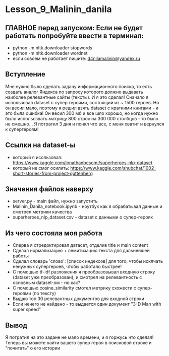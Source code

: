 # Lesson_9_Malinin_danila
## ГЛАВНОЕ перед запуском: Если не будет работать попробуйте ввести в терминал:
- python -m nltk.downloader stopwords
- python -m nltk.downloader wordnet
- если совсем не работает пишите: d4nilamalinin@yandex.ru
## Вступление
Мне нужно было сделать задачу информационного поиска, то есть создать аналог Яндекса по запросу которого должно выдавать наиболее релевантные сайты (тексты). И я это сделал!
Сначало я использовал dataset с супер героями, состоящий из ~ 1500 героев. Но он весил мало, поэтому я решил взять dataset с краткими книгами - и это была ошибка! Он весил 300 мб и все шло хорошо, но когда нужно было испольозвать матрицу 800 строк на 300 000 столбцов - то было не смешно... Я потратил 3 дня и понял что все, с меня хватит и вернулся к супергероям!
## Ссылки на dataset-ы
- который я исользовал: https://www.kaggle.com/jonathanbesomi/superheroes-nlp-dataset
- который не смог осилить: https://www.kaggle.com/shubchat/1002-short-stories-from-project-guttenberg
## Значения файлов наверху
- server.py - main файл, нужно запустить
- Malinin_Danila_notebook.ipynb - ноутбук как я обрабатывал данные и смотрел метрики качества
- superheroes_nlp_dataset.csv - dataset с данными о супер-героях
## Из чего состояла моя работа
* Сперва я отредоктировал датасет, отделив title и main content
* Сделал нормализацию + лемитизацию текста для дальнейшей работы
* Сделал словарь 'слово': [список индексов] для того, чтобы исклчать ненужных супергероев, чтобы работало быстрее!
* С помощью tf-idf разложения я преобразовывал входную строку (dataset уже преобразован), и смотрел на релевантность с основным dataset-ом - но как?
* С помощью cosine_similarity смотел метрику схожести с супер-героями (по тексту)
* Выдаю топ 30 релевантных документов для входной строки
* Если нечего не найдено - то выдается один документ "3-D Man with super speed"
## Вывод
Я потратил на это задане не мало времени, и я горжусь что сделал! Теперь вы можете найти вашего супер героя в поисковой строке и "почитать" о его истории


 

